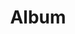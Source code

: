 ---
layout: articles
title: Album
header:
  theme: dark
  background: 'linear-gradient(135deg, rgb(34, 139, 87), rgb(139, 34, 139))'   
articles:
  data_source: site.album
  type: grid     
---